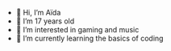 - 👋 Hi, I’m Aïda
- 💞️ I’m 17 years old
- 👀 I’m interested in gaming and music
- 🌱 I’m currently learning the basics of coding 
